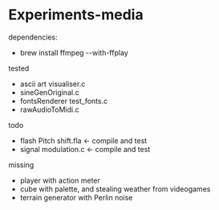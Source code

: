 # Experiments-media
dependencies:
* brew install ffmpeg --with-ffplay

tested
* ascii art visualiser.c
* sineGenOriginal.c
* fontsRenderer test_fonts.c
* rawAudioToMidi.c

todo
* flash Pitch shift.fla	<- compile and test
* signal modulation.c   <- compile and test	

missing
* player with action meter
* cube with palette, and stealing weather from videogames
* terrain generator with Perlin noise
